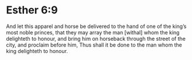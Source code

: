 # Esther 6:9

And let this apparel and horse be delivered to the hand of one of the king’s most noble princes, that they may array the man [withal] whom the king delighteth to honour, and bring him on horseback through the street of the city, and proclaim before him, Thus shall it be done to the man whom the king delighteth to honour.